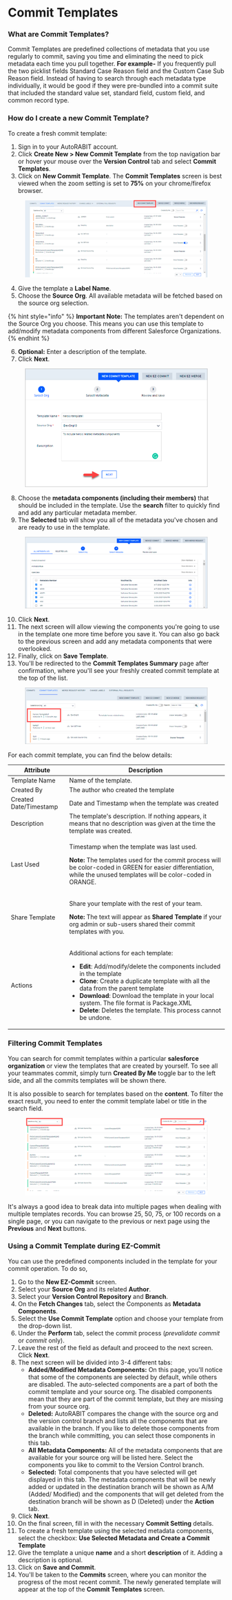 # Commit Templates

### What are Commit Templates?

Commit Templates are predefined collections of metadata that you use regularly to commit, saving you time and eliminating the need to pick metadata each time you pull together. **For example-** If you frequently pull the two picklist fields Standard Case Reason field and the Custom Case Sub Reason field. Instead of having to search through each metadata type individually, it would be good if they were pre-bundled into a commit suite that included the standard value set, standard field, custom field, and common record type.

### How do I create a new Commit Template?

To create a fresh commit template:

1. Sign in to your AutoRABIT account.
2. Click **Create New > New Commit Template** from the top navigation bar or hover your mouse over the **Version Control** tab and select **Commit Templates**.&#x20;
3. Click on **New Commit Template**. The **Commit Templates** screen is best viewed when the zoom setting is set to **75%** on your chrome/firefox browser.

<figure><img src="../../../../.gitbook/assets/image (13) (1) (1) (1) (1) (1) (1) (1) (1).png" alt=""><figcaption></figcaption></figure>

4. Give the template a **Label Name**.&#x20;
5. Choose the **Source Org**. All available metadata will be fetched based on the source org selection.

{% hint style="info" %}
**Important Note:** The templates aren't dependent on the Source Org you choose. This means you can use this template to add/modify metadata components from different Salesforce Organizations.
{% endhint %}

6. **Optional:** Enter a description of the template.
7. Click **Next**.

<figure><img src="../../../../.gitbook/assets/image (1) (1) (1) (1) (1) (1) (1) (1) (1) (1) (1) (1) (1) (1) (1) (1) (1) (1) (1) (1) (1) (1) (1) (1) (1) (1) (1) (1) (1) (1) (1) (1) (1) (1) (1) (1) (1) (1) (1) (1) (1) (1) (1) (1) (1).png" alt="" width="563"><figcaption></figcaption></figure>

8. Choose the **metadata components (including their members)** that should be included in the template. Use the **search** filter to quickly find and add any particular metadata member.
9. The **Selected** tab will show you all of the metadata you've chosen and are ready to use in the template.

<figure><img src="../../../../.gitbook/assets/image (2) (1) (1) (1) (1) (1) (1) (1) (1) (1) (1) (1) (1) (1) (1) (1) (1) (1) (1) (1) (1) (1) (1) (1) (1) (1) (1) (1).png" alt=""><figcaption></figcaption></figure>

10. Click **Next**.
11. The next screen will allow viewing the components you're going to use in the template one more time before you save it. You can also go back to the previous screen and add any metadata components that were overlooked.
12. Finally, click on **Save Template**.&#x20;
13. You'll be redirected to the **Commit Templates Summary** page after confirmation, where you'll see your freshly created commit template at the top of the list.

<figure><img src="../../../../.gitbook/assets/image (3) (1) (1) (1) (1) (1) (1) (1) (1) (1) (1) (1) (1) (1) (1) (1) (1) (1) (1) (1) (1) (1) (1).png" alt=""><figcaption></figcaption></figure>

For each commit template, you can find the below details:

| Attribute              | Description                                                                                                                                                                                                                                                                                                                                                                                                                                               |
| ---------------------- | --------------------------------------------------------------------------------------------------------------------------------------------------------------------------------------------------------------------------------------------------------------------------------------------------------------------------------------------------------------------------------------------------------------------------------------------------------- |
| Template Name          | Name of the template.                                                                                                                                                                                                                                                                                                                                                                                                                                     |
| Created By             | The author who created the template                                                                                                                                                                                                                                                                                                                                                                                                                       |
| Created Date/Timestamp | Date and Timestamp when the template was created                                                                                                                                                                                                                                                                                                                                                                                                          |
| Description            | The template's description. If nothing appears, it means that no description was given at the time the template was created.                                                                                                                                                                                                                                                                                                                              |
| Last Used              | <p>Timestamp when the template was last used.<br></p><p><strong>Note:</strong> The templates used for the commit process will be color-coded in GREEN for easier differentiation, while the unused templates will be color-coded in ORANGE.</p>                                                                                                                                                                                                           |
| Share Template         | <p>Share your template with the rest of your team.</p><p></p><p><strong>Note:</strong> The text will appear as <strong>Shared Template</strong> if your org admin or sub-users shared their commit templates with you.</p>                                                                                                                                                                                                                                |
| Actions                | <p>Additional actions for each template:</p><ul><li><strong>Edit</strong>: Add/modify/delete the components included in the template</li><li><strong>Clone</strong>: Create a duplicate template with all the data from the parent template</li><li><strong>Download</strong>: Download the template in your local system. The file format is Package.XML</li><li><strong>Delete</strong>: Deletes the template. This process cannot be undone.</li></ul> |

### Filtering Commit Templates

You can search for commit templates within a particular **salesforce organization** or view the templates that are created by yourself. To see all your teammates commit, simply turn **Created By Me** toggle bar to the left side, and all the commits templates will be shown there.

It is also possible to search for templates based on the **content**. To filter the exact result, you need to enter the commit template label or title in the search field.

<figure><img src="../../../../.gitbook/assets/image (4) (1) (1) (1) (1) (1) (1) (1) (1) (1) (1) (1) (1) (1) (1) (1) (1) (1) (1).png" alt=""><figcaption></figcaption></figure>

It's always a good idea to break data into multiple pages when dealing with multiple templates records. You can browse 25, 50, 75, or 100 records on a single page, or you can navigate to the previous or next page using the **Previous** and **Next** buttons.

### Using a Commit Template during EZ-Commit

You can use the predefined components included in the template for your commit operation. To do so,

1. Go to the **New EZ-Commit** screen.
2. Select your **Source Org** and its related **Author**.
3. Select your **Version Control Repository** and **Branch**.
4. On the **Fetch Changes** tab, select the Components as **Metadata Components**.
5. Select the **Use Commit Template** option and choose your template from the drop-down list.
6. Under the  **Perform** tab, select the commit process (_prevalidate commit_ or _commit_ only).
7. Leave the rest of the field as default and proceed to the next screen. Click **Next**.
8. The next screen will be divided into 3-4 different  tabs:
   * **Added/Modified Metadata Components:** On this page, you'll notice that some of the components are selected by default, while others are disabled. The auto-selected components are a part of both the commit template and your source org. The disabled components mean that they are part of the commit template, but they are missing from your source org.
   * **Deleted:** AutoRABIT compares the change with the source org and the version control branch and lists all the components that are available in the branch. If you like to delete those components from the branch while committing, you can select those components in this tab.&#x20;
   * **All Metadata Components:** All of the metadata components that are available for your source org will be listed here. Select the components you like to commit to the Version Control branch.
   * **Selected:** Total components that you have selected will get displayed in this tab. The metadata components that will be newly added or updated in the destination branch will be shown as A/M (Added/ Modified) and the components that will get deleted from the destination branch will be shown as D (Deleted) under the **Action** tab.
9. Click **Next**.
10. On the final screen, fill in with the necessary **Commit Setting** details.
11. To create a fresh template using the selected metadata components, select the checkbox: **Use Selected Metadata and Create a Commit Template**
12. Give the template a unique **name** and a short **description** of it. Adding a description is optional.
13. Click on **Save and Commit**.&#x20;
14. You'll be taken to the **Commits** screen, where you can monitor the progress of the most recent commit. The newly generated template will appear at the top of the **Commit Templates** screen.
